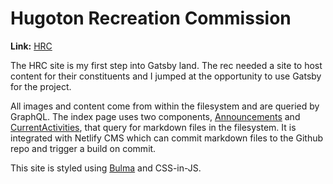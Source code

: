 # Hugoton Recreation Commission

**Link:** [HRC](https://hugotonrec.com)

The HRC site is my first step into Gatsby land. The rec needed a site to host content for their constituents and I jumped at the opportunity to use Gatsby for the project.

All images and content come from within the filesystem and are queried by GraphQL. The index page uses two components, [Announcements](https://github.com/gregleeper/hrc/blob/master/src/components/homePageComponents/announcements.js) and [CurrentActivities](https://github.com/gregleeper/hrc/blob/master/src/components/homePageComponents/currentActivities.js), that query for markdown files in the filesystem. It is integrated with Netlify CMS which can commit markdown files to the Github repo and trigger a build on commit.

This site is styled using [Bulma](https://bulma.io) and CSS-in-JS.
